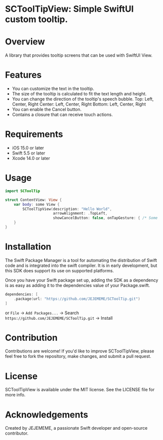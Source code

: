 
# SCToolTipView: Simple SwiftUI custom tooltip.
# Overview

A library that provides tooltip screens that can be used with SwiftUI View.

# Features
- You can customize the text in the tooltip.
- The size of the tooltip is calculated to fit the text length and height.
- You can change the direction of the tooltip's speech bubble.
Top: Left, Center, Right
Center: Left, Center, Right
Bottom: Left, Center, Right
- You can enable the Cancel button.
- Contains a closure that can receive touch actions.

# Requirements
- iOS 15.0 or later
- Swift 5.5 or later
- Xcode 14.0 or later
# Usage
```swift
import SCToolTip

struct ContentView: View {
    var body: some View {
        SCToolTipView(description: "Hello World",
                      arrowAlignment: .TopLeft,
                      showCancelButton: false, onTapGesture: { /* Some Action */ })
    }
}

```
# Installation

The Swift Package Manager is a tool for automating the distribution of Swift code and is integrated into the swift compiler. It is in early development, but this SDK does support its use on supported platforms.

Once you have your Swift package set up, adding the SDK as a dependency is as easy as adding it to the dependencies value of your Package.swift.

```swift
dependencies: [
    .package(url: "https://github.com/JEJEMEME/SCToolTip.git")
]
```
or `File` -> `Add Packages...` -> Search `https://github.com/JEJEMEME/SCToolTip.git` -> Install
                                        

# Contribution
Contributions are welcome! If you'd like to improve SCToolTipView, please feel free to fork the repository, make changes, and submit a pull request.

# License
SCToolTipView is available under the MIT license. See the LICENSE file for more info.

# Acknowledgements
Created by JEJEMEME, a passionate Swift developer and open-source contributor.
